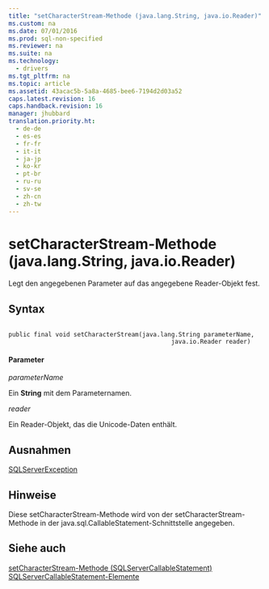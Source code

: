 ```yaml
---
title: "setCharacterStream-Methode (java.lang.String, java.io.Reader)"
ms.custom: na
ms.date: 07/01/2016
ms.prod: sql-non-specified
ms.reviewer: na
ms.suite: na
ms.technology: 
  - drivers
ms.tgt_pltfrm: na
ms.topic: article
ms.assetid: 43acac5b-5a8a-4685-bee6-7194d2d03a52
caps.latest.revision: 16
caps.handback.revision: 16
manager: jhubbard
translation.priority.ht: 
  - de-de
  - es-es
  - fr-fr
  - it-it
  - ja-jp
  - ko-kr
  - pt-br
  - ru-ru
  - sv-se
  - zh-cn
  - zh-tw
---
```

# setCharacterStream-Methode (java.lang.String, java.io.Reader)
  Legt den angegebenen Parameter auf das angegebene Reader\-Objekt fest.  
  
## Syntax  
  
```  
  
public final void setCharacterStream(java.lang.String parameterName,  
                                             java.io.Reader reader)  
```  
  
#### Parameter  
 *parameterName*  
  
 Ein **String** mit dem Parameternamen.  
  
 *reader*  
  
 Ein Reader\-Objekt, das die Unicode\-Daten enthält.  
  
## Ausnahmen  
 [SQLServerException](../content/SQLServerException-Class.md)  
  
## Hinweise  
 Diese setCharacterStream\-Methode wird von der setCharacterStream\-Methode in der java.sql.CallableStatement\-Schnittstelle angegeben.  
  
## Siehe auch  
 [setCharacterStream-Methode &#40;SQLServerCallableStatement&#41;](../content/setCharacterStream-Method--SQLServerCallableStatement-.md)   
 [SQLServerCallableStatement-Elemente](../content/SQLServerCallableStatement-Members.md)  
  
  